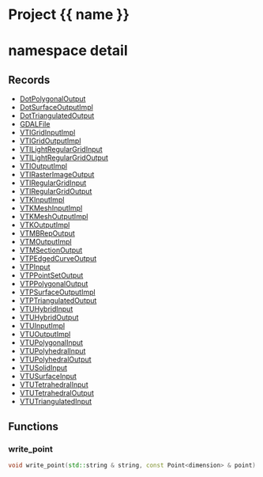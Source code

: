 <script setup>
import {useRoute} from 'vitepress'
const {path} = useRoute()
const tokens = path.split('/')
const words = tokens[2].split('-');
for (let i = 0; i < words.length; i++) {
    words[i] = words[i].charAt(0).toUpperCase() + words[i].slice(1);
    words[i] = words[i].replace('geode', 'Geode')
}
const name = words.join('-');
</script>
# Project {{ name }}

# namespace detail



## Records

* [DotPolygonalOutput](DotPolygonalOutput.md)
* [DotSurfaceOutputImpl](DotSurfaceOutputImpl.md)
* [DotTriangulatedOutput](DotTriangulatedOutput.md)
* [GDALFile](GDALFile.md)
* [VTIGridInputImpl](VTIGridInputImpl.md)
* [VTIGridOutputImpl](VTIGridOutputImpl.md)
* [VTILightRegularGridInput](VTILightRegularGridInput.md)
* [VTILightRegularGridOutput](VTILightRegularGridOutput.md)
* [VTIOutputImpl](VTIOutputImpl.md)
* [VTIRasterImageOutput](VTIRasterImageOutput.md)
* [VTIRegularGridInput](VTIRegularGridInput.md)
* [VTIRegularGridOutput](VTIRegularGridOutput.md)
* [VTKInputImpl](VTKInputImpl.md)
* [VTKMeshInputImpl](VTKMeshInputImpl.md)
* [VTKMeshOutputImpl](VTKMeshOutputImpl.md)
* [VTKOutputImpl](VTKOutputImpl.md)
* [VTMBRepOutput](VTMBRepOutput.md)
* [VTMOutputImpl](VTMOutputImpl.md)
* [VTMSectionOutput](VTMSectionOutput.md)
* [VTPEdgedCurveOutput](VTPEdgedCurveOutput.md)
* [VTPInput](VTPInput.md)
* [VTPPointSetOutput](VTPPointSetOutput.md)
* [VTPPolygonalOutput](VTPPolygonalOutput.md)
* [VTPSurfaceOutputImpl](VTPSurfaceOutputImpl.md)
* [VTPTriangulatedOutput](VTPTriangulatedOutput.md)
* [VTUHybridInput](VTUHybridInput.md)
* [VTUHybridOutput](VTUHybridOutput.md)
* [VTUInputImpl](VTUInputImpl.md)
* [VTUOutputImpl](VTUOutputImpl.md)
* [VTUPolygonalInput](VTUPolygonalInput.md)
* [VTUPolyhedralInput](VTUPolyhedralInput.md)
* [VTUPolyhedralOutput](VTUPolyhedralOutput.md)
* [VTUSolidInput](VTUSolidInput.md)
* [VTUSurfaceInput](VTUSurfaceInput.md)
* [VTUTetrahedralInput](VTUTetrahedralInput.md)
* [VTUTetrahedralOutput](VTUTetrahedralOutput.md)
* [VTUTriangulatedInput](VTUTriangulatedInput.md)


## Functions

### write_point

```cpp
void write_point(std::string & string, const Point<dimension> & point)
```




